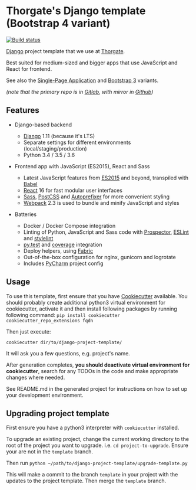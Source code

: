 # Thorgate's Django template (Bootstrap 4 variant)

[![Build status](https://gitlab.com/thorgate-public/django-project-template/badges/master/pipeline.svg)](https://gitlab.com/thorgate-public/django-project-template/commits/master)

[Django](https://www.djangoproject.com/) project template that we use at [Thorgate](https://thorgate.eu).

Best suited for medium-sized and bigger apps that use JavaScript and React for frontend.

See also the [Single-Page Application](https://gitlab.com/thorgate-public/django-project-template/tree/spa)
and [Bootstrap 3](https://gitlab.com/thorgate-public/django-project-template/tree/legacy-docker-bootstrap3) variants.

_(note that the primary repo is in [Gitlab](https://gitlab.com/thorgate-public/django-project-template), with mirror in [Github](https://github.com/thorgate/django-project-template))_


## Features

- Django-based backend

    - [Django](https://www.djangoproject.com/) 1.11 (because it's LTS)
    - Separate settings for different environments (local/staging/production)
    - Python 3.4 / 3.5 / 3.6

- Frontend app with JavaScript (ES2015), React and Sass

    - Latest JavaScript features from [ES2015](https://babeljs.io/docs/learn-es2015/) and beyond, transpiled with
      [Babel](https://babeljs.io/)
    - [React](https://facebook.github.io/react/) 16 for fast modular user interfaces
    - [Sass](http://sass-lang.com/), [PostCSS](http://postcss.org/) and
      [Autoprefixer](https://github.com/postcss/autoprefixer) for more convenient styling
    - [Webpack](https://webpack.github.io/) 2.3 is used to bundle and minify JavaScript and styles

- Batteries

    - Docker / Docker Compose integration
    - Linting of Python, JavaScript and Sass code with [Prospector](http://prospector.landscape.io/),
      [ESLint](http://eslint.org/) and [stylelint](https://stylelint.io/)
    - [py.test](http://pytest.org/) and [coverage](https://coverage.readthedocs.io/) integration
    - Deploy helpers, using [Fabric](http://www.fabfile.org/)
    - Out-of-the-box configuration for nginx, gunicorn and logrotate
    - Includes [PyCharm](https://www.jetbrains.com/pycharm/) project config


## Usage

To use this template, first ensure that you have
[Cookiecutter](http://cookiecutter.readthedocs.org/en/latest/readme.html) available.
You should probably create additional python3 virtual environment for cookiecutter, activate it
and then install following packages by running following command:
`pip install cookiecutter cookiecutter_repo_extensions fqdn`


Then just execute:

    cookiecutter dir/to/django-project-template/

It will ask you a few questions, e.g. project's name.

After generation completes, **you should deactivate virtual environment for cookiecutter**,
search for any TODOs in the code and make appropriate changes where needed.

See README.md in the generated project for instructions on how to set up your development environment.


## Upgrading project template

First ensure you have a python3 interpreter with `cookiecutter` installed.

To upgrade an existing project, change the current working directory to the root of the project you want to upgrade. i.e. `cd project-to-upgrade`. Ensure your are not in the `template` branch.

Then run `python ~/path/to/django-project-template/upgrade-template.py`

This will make a commit to the branch `template` in your project with the updates to the project template. Then merge the `template` branch.

